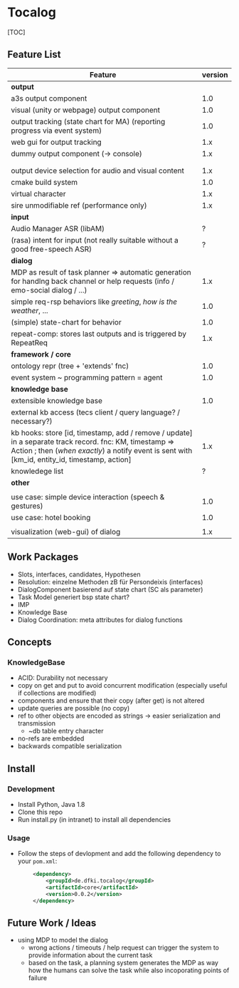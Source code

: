 # Tocalog

[TOC]

## Feature List

| Feature                                                      | version |
| ------------------------------------------------------------ | ------- |
| **output**                                                   |         |
| a3s output component                                         | 1.0     |
| visual (unity or webpage) output component                   | 1.0     |
| output tracking (state chart for MA) (reporting progress via event system) | 1.0     |
| web gui for output tracking                                  | 1.x     |
| dummy output component (-> console)                          | 1.x     |
|                                                              |         |
|                                                              |         |
| output device selection for audio and visual content         | 1.x     |
| cmake build system                                           | 1.0     |
| virtual character                                            | 1.x     |
| sire unmodifiable ref (performance only)                     | 1.x     |
| **input**                                                    |         |
| Audio Manager ASR (libAM)                                    | ?       |
| (rasa) intent for input (not really suitable without a good free-speech ASR) | ?       |
| **dialog**                                                   |         |
| MDP as result of task planner => automatic generation for handlng back channel or help requests (info / emo-social dialog / ...) | 1.x     |
| simple req-rsp behaviors like *greeting*, *how is the weather*, ... | 1.0     |
| (simple) state-chart for behavior                            | 1.0     |
| repeat-comp: stores last outputs and is triggered by RepeatReq | 1.x     |
| **framework / core**                                         |         |
| ontology repr (tree + 'extends' fnc)                         | 1.0     |
| event system ~ programming pattern = agent                   | 1.0     |
| **knowledge base**                                           |         |
| extensible knowledge base                                    | 1.0     |
| external kb access (tecs client / query language? / necessary?) |         |
| kb hooks: store [id, timestamp, add / remove / update] in a separate track record. fnc: KM, timestamp => Action ; then (*when exactly*) a notify event is sent with [km_id, entity_id, timestamp, action] | 1.x     |
| knowledege list                                              | ?       |
| **other**                                                    |         |
|                                                              |         |
| use case: simple device interaction (speech & gestures)      | 1.0     |
| use case: hotel booking                                      | 1.0     |
|                                                              |         |
| visualization (web-gui) of dialog                            | 1.x     |




## Work Packages
- Slots, interfaces, candidates, Hypothesen
- Resolution: einzelne Methoden zB für Persondeixis (interfaces)
- DialogComponent basierend auf state chart (SC als parameter)
- Task Model generiert bsp state chart?
- IMP
- Knowledge Base
- Dialog Coordination: meta attributes for dialog functions




## Concepts
### KnowledgeBase
- ACID: Durability not necessary
- copy on get and put to avoid concurrent modification (especially useful if collections are modified)
- components and ensure that their copy (after get) is not altered
- update queries are possible (no copy)
- ref to other objects are encoded as strings -> easier serialization and transmission
  - ~db table entry character
- no-refs are embedded
- backwards compatible serialization



## Install

### Development
- Install Python, Java 1.8
- Clone this repo
- Run install.py (in intranet) to install all dependencies

### Usage
- Follow the steps of devlopment and add the following dependency to your `pom.xml`:
```xml
        <dependency>
            <groupId>de.dfki.tocalog</groupId>
            <artifactId>core</artifactId>
            <version>0.0.2</version>
        </dependency>
```


## Future Work / Ideas
- using MDP to model the dialog
    - wrong actions / timeouts / help request can trigger the system to provide information about the current task
    - based on the task, a planning system generates the MDP as way how the humans can solve the task while also incoporating points of failure


